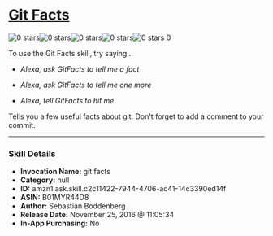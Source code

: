 # [Git Facts](http://alexa.amazon.com/#skills/amzn1.ask.skill.c2c11422-7944-4706-ac41-14c3390ed14f)
![0 stars](../../images/ic_star_border_black_18dp_1x.png)![0 stars](../../images/ic_star_border_black_18dp_1x.png)![0 stars](../../images/ic_star_border_black_18dp_1x.png)![0 stars](../../images/ic_star_border_black_18dp_1x.png)![0 stars](../../images/ic_star_border_black_18dp_1x.png) 0

To use the Git Facts skill, try saying...

* *Alexa, ask GitFacts to tell me a fact*

* *Alexa, ask GitFacts to tell me one more*

* *Alexa, tell GitFacts to hit me*

Tells you a few useful facts about git.
Don't forget to add a comment to your commit.

***

### Skill Details

* **Invocation Name:** git facts
* **Category:** null
* **ID:** amzn1.ask.skill.c2c11422-7944-4706-ac41-14c3390ed14f
* **ASIN:** B01MYR44D8
* **Author:** Sebastian Boddenberg
* **Release Date:** November 25, 2016 @ 11:05:34
* **In-App Purchasing:** No
